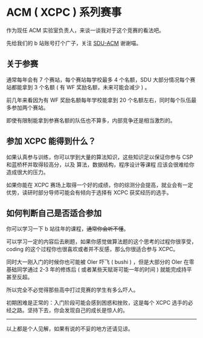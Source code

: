 # ACM ( XCPC ) 系列赛事

作为现任 ACM 实验室负责人，来谈一谈我对于这个竞赛的看法吧。

先给我们的 b 站账号打个广子，关注 [SDU-ACM](https://space.bilibili.com/488809409) 谢谢喵。

## 关于参赛

通常每年会有 7 个赛站，每个赛站每学校最多 4 个名额，SDU 大部分情况每个赛站都能拿到 3 个名额 ( 有 WF 奖励名额，未来可能会减少 ) 。

前几年来看因为有 WF 奖励名额每年学校能拿到 20 个名额左右，同时每个队伍最多参加两个赛站。

即使有限制能拿到参赛名额的队伍也不算多，内部竞争还是相当激烈的。

## 参加 XCPC 能得到什么？

如果认真参与训练，你可以学到大量的算法知识，这些知识足以保证你参与 CSP 和蓝桥杯并取得较高分，以及 算法，数据结构，程序设计等课程 应该会很难给你造成很大的压力。

如果你能在 XCPC 赛场上取得一个好的成绩，你的综测分会提高，就业会有一定优势，读研时部分导师可能会有倾向于选择有 XCPC 获奖经历的选手。

## 如何判断自己是否适合参加

你可以学习一下 b 站往年的课程，~~通常你会听不懂~~。

可以学习一定的内容后去刷题，如果你感觉做算法题的这个思考的过程你很享受，coding 的这个过程你也很喜欢或者并不反感，那么你很适合参与 XCPC。

同时大一刚入门的时候你也可能被 OIer 吓飞 ( bushi ) ，但是大部分的 OIer 在零基础同学通过 2-3 年的修炼后 ( 或者某些天赋哥可能一年的时间 ) 就能完成持平甚至反超。

所以完全不必觉得那些高中打过竞赛的学生有多么吓人。

初期困难是正常的：入门阶段可能会感到困惑和挫败，这是每个 XCPC 选手的必经之路。坚持下去，你会发现自己的成长是惊人的。

---

以上都是个人见解，如果有说的不妥的地方还请见谅。
